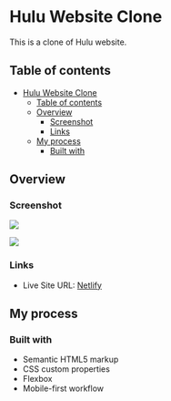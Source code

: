 # Hulu Website Clone

This is a clone of Hulu website.

## Table of contents

- [Hulu Website Clone](#hulu-website-clone)
  - [Table of contents](#table-of-contents)
  - [Overview](#overview)
    - [Screenshot](#screenshot)
    - [Links](#links)
  - [My process](#my-process)
    - [Built with](#built-with)

## Overview

### Screenshot

![](https://res.cloudinary.com/dfrx2gaww/image/upload/v1666701256/web-dev/screens/hulu/desktop_skmkwr.jpg)

![](https://res.cloudinary.com/dfrx2gaww/image/upload/v1666701257/web-dev/screens/hulu/mobile_xcpaig.jpg)

### Links

- Live Site URL: [Netlify](https://huluclonebysrk.netlify.app/)

## My process

### Built with

- Semantic HTML5 markup
- CSS custom properties
- Flexbox
- Mobile-first workflow
